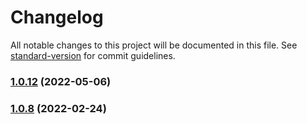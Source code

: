 # Changelog

All notable changes to this project will be documented in this file. See [standard-version](https://github.com/conventional-changelog/standard-version) for commit guidelines.

### [1.0.12](https://github.com/Aaronlamz/vue-next-i18n/compare/v1.0.11...v1.0.12) (2022-05-06)

### [1.0.8](https://github.com/Aaronlamz/vue-next-i18n/compare/v1.0.7...v1.0.8) (2022-02-24)
